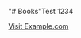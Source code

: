 "# Books"Test 1234



<a href="https://github.com/enprojects/Books/blob/main/Cracking%20the%20Coding%20Interview%2C%206th%20Edition%20189.pdf">Visit Example.com</a>
